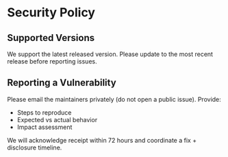 # Security Policy

## Supported Versions

We support the latest released version. Please update to the most recent release before reporting issues.

## Reporting a Vulnerability

Please email the maintainers privately (do not open a public issue). Provide:
- Steps to reproduce
- Expected vs actual behavior
- Impact assessment

We will acknowledge receipt within 72 hours and coordinate a fix + disclosure timeline.
